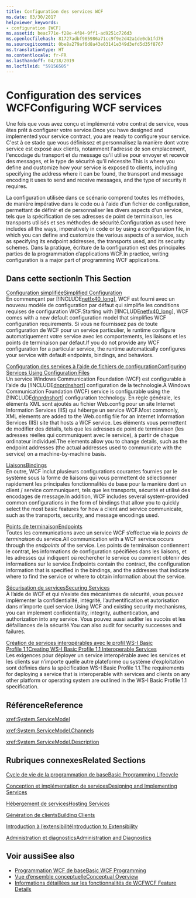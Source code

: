 ```yaml
---
title: Configuration des services WCF
ms.date: 03/30/2017
helpviewer_keywords:
- configuration [WCF]
ms.assetid: beac771e-f28e-4f84-9ff1-ad9251c726d3
ms.openlocfilehash: 81727adbf985986a71cc9f9e2d42a1de0cb1fd76
ms.sourcegitcommit: 0be8a279af6d8a43e03141e349d3efd5d35f8767
ms.translationtype: HT
ms.contentlocale: fr-FR
ms.lasthandoff: 04/18/2019
ms.locfileid: "59156505"
---
```

# <a name="configuring-wcf-services"></a><span data-ttu-id="410ac-102">Configuration des services WCF</span><span class="sxs-lookup"><span data-stu-id="410ac-102">Configuring WCF services</span></span>

<span data-ttu-id="410ac-103">Une fois que vous avez conçu et implémenté votre contrat de service, vous êtes prêt à configurer votre service.</span><span class="sxs-lookup"><span data-stu-id="410ac-103">Once you have designed and implemented your service contract, you are ready to configure your service.</span></span> <span data-ttu-id="410ac-104">C'est à ce stade que vous définissez et personnalisez la manière dont votre service est exposé aux clients, notamment l'adresse de son emplacement, l'encodage du transport et du message qu'il utilise pour envoyer et recevoir des messages, et le type de sécurité qu'il nécessite.</span><span class="sxs-lookup"><span data-stu-id="410ac-104">This is where you define and customize how your service is exposed to clients, including specifying the address where it can be found, the transport and message encoding it uses to send and receive messages, and the type of security it requires.</span></span>  
  
 <span data-ttu-id="410ac-105">La configuration utilisée dans ce scénario comprend toutes les méthodes, de manière impérative dans le code ou à l'aide d'un fichier de configuration, permettant de définir et de personnaliser les divers aspects d'un service, tels que la spécification de ses adresses de point de terminaison, les transports utilisés et ses méthodes de sécurité.</span><span class="sxs-lookup"><span data-stu-id="410ac-105">Configuration as used here includes all the ways, imperatively in code or by using a configuration file, in which you can define and customize the various aspects of a service, such as specifying its endpoint addresses, the transports used, and its security schemes.</span></span> <span data-ttu-id="410ac-106">Dans la pratique, écriture de la configuration est des principales parties de la programmation d’applications WCF.</span><span class="sxs-lookup"><span data-stu-id="410ac-106">In practice, writing configuration is a major part of programming WCF applications.</span></span>  
  
## <a name="in-this-section"></a><span data-ttu-id="410ac-107">Dans cette section</span><span class="sxs-lookup"><span data-stu-id="410ac-107">In This Section</span></span>  
 [<span data-ttu-id="410ac-108">Configuration simplifiée</span><span class="sxs-lookup"><span data-stu-id="410ac-108">Simplified Configuration</span></span>](../../../docs/framework/wcf/simplified-configuration.md)  
 <span data-ttu-id="410ac-109">En commençant par [!INCLUDE[netfx40_long](../../../includes/netfx40-long-md.md)], WCF est fourni avec un nouveau modèle de configuration par défaut qui simplifie les conditions requises de configuration WCF.</span><span class="sxs-lookup"><span data-stu-id="410ac-109">Starting with [!INCLUDE[netfx40_long](../../../includes/netfx40-long-md.md)], WCF comes with a new default configuration model that simplifies WCF configuration requirements.</span></span> <span data-ttu-id="410ac-110">Si vous ne fournissez pas de toute configuration de WCF pour un service particulier, le runtime configure automatiquement votre service avec les comportements, les liaisons et les points de terminaison par défaut.</span><span class="sxs-lookup"><span data-stu-id="410ac-110">If you do not provide any WCF configuration for a particular service, the runtime automatically configures your service with default endpoints, bindings, and behaviors.</span></span>  
  
 [<span data-ttu-id="410ac-111">Configuration des services à l’aide de fichiers de configuration</span><span class="sxs-lookup"><span data-stu-id="410ac-111">Configuring Services Using Configuration Files</span></span>](../../../docs/framework/wcf/configuring-services-using-configuration-files.md)  
 <span data-ttu-id="410ac-112">Un service Windows Communication Foundation (WCF) est configurable à l’aide du [!INCLUDE[dnprdnshort](../../../includes/dnprdnshort-md.md)] configuration de la technologie.</span><span class="sxs-lookup"><span data-stu-id="410ac-112">A Windows Communication Foundation (WCF) service is configurable using the [!INCLUDE[dnprdnshort](../../../includes/dnprdnshort-md.md)] configuration technology.</span></span> <span data-ttu-id="410ac-113">En règle générale, les éléments XML sont ajoutés au fichier Web.config pour un site Internet Information Services (IIS) qui héberge un service WCF.</span><span class="sxs-lookup"><span data-stu-id="410ac-113">Most commonly, XML elements are added to the Web.config file for an Internet Information Services (IIS) site that hosts a WCF service.</span></span> <span data-ttu-id="410ac-114">Les éléments vous permettent de modifier des détails, tels que les adresses de point de terminaison (les adresses réelles qui communiquent avec le service), à partir de chaque ordinateur individuel.</span><span class="sxs-lookup"><span data-stu-id="410ac-114">The elements allow you to change details, such as the endpoint addresses (the actual addresses used to communicate with the service) on a machine-by-machine basis.</span></span>  
  
 [<span data-ttu-id="410ac-115">Liaisons</span><span class="sxs-lookup"><span data-stu-id="410ac-115">Bindings</span></span>](../../../docs/framework/wcf/bindings.md)  
 <span data-ttu-id="410ac-116">En outre, WCF inclut plusieurs configurations courantes fournies par le système sous la forme de liaisons qui vous permettent de sélectionner rapidement les principales fonctionnalités de base pour la manière dont un client / service communiquent, tels que les transports, sécurité et utilisé des encodages de message.</span><span class="sxs-lookup"><span data-stu-id="410ac-116">In addition, WCF includes several system-provided common configurations in the form of bindings that allow you to quickly select the most basic features for how a client and service communicate, such as the transports, security, and message encodings used.</span></span>  
  
 [<span data-ttu-id="410ac-117">Points de terminaison</span><span class="sxs-lookup"><span data-stu-id="410ac-117">Endpoints</span></span>](../../../docs/framework/wcf/endpoints.md)  
 <span data-ttu-id="410ac-118">Toutes les communications avec un service WCF s’effectue via le *points de terminaison* du service.</span><span class="sxs-lookup"><span data-stu-id="410ac-118">All communication with a WCF service occurs through the *endpoints* of the service.</span></span> <span data-ttu-id="410ac-119">Les points de terminaison contiennent le contrat, les informations de configuration spécifiées dans les liaisons, et les adresses qui indiquent où rechercher le service ou comment obtenir des informations sur le service.</span><span class="sxs-lookup"><span data-stu-id="410ac-119">Endpoints contain the contract, the configuration information that is specified in the bindings, and the addresses that indicate where to find the service or where to obtain information about the service.</span></span>  
  
 [<span data-ttu-id="410ac-120">Sécurisation de services</span><span class="sxs-lookup"><span data-stu-id="410ac-120">Securing Services</span></span>](../../../docs/framework/wcf/securing-services.md)  
 <span data-ttu-id="410ac-121">À l’aide de WCF et qui n’existe des mécanismes de sécurité, vous pouvez implémenter la confidentialité, intégrité, l’authentification et autorisation dans n’importe quel service.</span><span class="sxs-lookup"><span data-stu-id="410ac-121">Using WCF and existing security mechanisms, you can implement confidentiality, integrity, authentication, and authorization into any service.</span></span> <span data-ttu-id="410ac-122">Vous pouvez aussi auditer les succès et les défaillances de la sécurité.</span><span class="sxs-lookup"><span data-stu-id="410ac-122">You can also audit for security successes and failures.</span></span>  
  
 [<span data-ttu-id="410ac-123">Création de services interopérables avec le profil WS-I Basic Profile 1.1</span><span class="sxs-lookup"><span data-stu-id="410ac-123">Creating WS-I Basic Profile 1.1 Interoperable Services</span></span>](../../../docs/framework/wcf/creating-ws-i-basic-profile-1-1-interoperable-services.md)  
 <span data-ttu-id="410ac-124">Les exigences pour déployer un service interopérable avec les services et les clients sur n’importe quelle autre plateforme ou système d’exploitation sont définies dans la spécification WS-I Basic Profile 1.1.</span><span class="sxs-lookup"><span data-stu-id="410ac-124">The requirements for deploying a service that is interoperable with services and clients on any other platform or operating system are outlined in the WS-I Basic Profile 1.1 specification.</span></span>  
  
## <a name="reference"></a><span data-ttu-id="410ac-125">Référence</span><span class="sxs-lookup"><span data-stu-id="410ac-125">Reference</span></span>  
 <xref:System.ServiceModel>  
  
 <xref:System.ServiceModel.Channels>  
  
 <xref:System.ServiceModel.Description>  
  
## <a name="related-sections"></a><span data-ttu-id="410ac-126">Rubriques connexes</span><span class="sxs-lookup"><span data-stu-id="410ac-126">Related Sections</span></span>  
 [<span data-ttu-id="410ac-127">Cycle de vie de la programmation de base</span><span class="sxs-lookup"><span data-stu-id="410ac-127">Basic Programming Lifecycle</span></span>](../../../docs/framework/wcf/basic-programming-lifecycle.md)  
  
 [<span data-ttu-id="410ac-128">Conception et implémentation de services</span><span class="sxs-lookup"><span data-stu-id="410ac-128">Designing and Implementing Services</span></span>](../../../docs/framework/wcf/designing-and-implementing-services.md)  
  
 [<span data-ttu-id="410ac-129">Hébergement de services</span><span class="sxs-lookup"><span data-stu-id="410ac-129">Hosting Services</span></span>](../../../docs/framework/wcf/hosting-services.md)  
  
 [<span data-ttu-id="410ac-130">Génération de clients</span><span class="sxs-lookup"><span data-stu-id="410ac-130">Building Clients</span></span>](../../../docs/framework/wcf/building-clients.md)  
  
 [<span data-ttu-id="410ac-131">Introduction à l’extensibilité</span><span class="sxs-lookup"><span data-stu-id="410ac-131">Introduction to Extensibility</span></span>](../../../docs/framework/wcf/introduction-to-extensibility.md)  
  
 [<span data-ttu-id="410ac-132">Administration et diagnostics</span><span class="sxs-lookup"><span data-stu-id="410ac-132">Administration and Diagnostics</span></span>](../../../docs/framework/wcf/diagnostics/index.md)  
  
## <a name="see-also"></a><span data-ttu-id="410ac-133">Voir aussi</span><span class="sxs-lookup"><span data-stu-id="410ac-133">See also</span></span>

- [<span data-ttu-id="410ac-134">Programmation WCF de base</span><span class="sxs-lookup"><span data-stu-id="410ac-134">Basic WCF Programming</span></span>](../../../docs/framework/wcf/basic-wcf-programming.md)
- [<span data-ttu-id="410ac-135">Vue d’ensemble conceptuelle</span><span class="sxs-lookup"><span data-stu-id="410ac-135">Conceptual Overview</span></span>](../../../docs/framework/wcf/conceptual-overview.md)
- [<span data-ttu-id="410ac-136">Informations détaillées sur les fonctionnalités de WCF</span><span class="sxs-lookup"><span data-stu-id="410ac-136">WCF Feature Details</span></span>](../../../docs/framework/wcf/feature-details/index.md)
